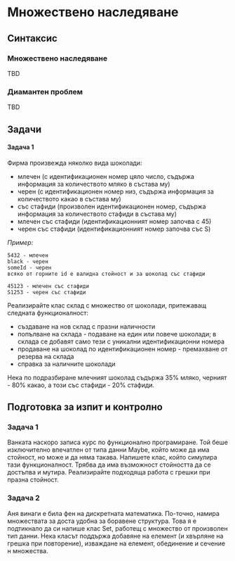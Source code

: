 # Множествено наследяване

## Синтаксис

### Множествено наследяване

TBD

### Диамантен проблем

TBD



## Задачи

#### Задача 1

Фирма произвежда няколко вида шоколади:
- млечен (с идентификационен номер цяло число, съдържа информация за количеството мляко в състава му)
- черен (с идентификационен номер низ, съдържа информация за количеството какао в състава му)
- със стафиди (произволен идентификационен номер, съдържа информация за количеството стафиди в състава му)
- млечен със стафиди (идентификационният номер започва с 45)
- черен със стафиди (идентификационният номер започва със S)


*Пример:*
```
5432 - млечен 
black - черен 
someId - черен
всяко от горните id е валидна стойност и за шоколад със стафиди

45123 - млечен със стафиди
S1253 - черен със стафиди
```

Реализирайте клас склад с множество от шоколади, притежаващ следната функционалност:
- създаване на нов склад с празни наличности
- попълване на склада - подаване на един или повече шоколади; в склада се добавят само тези с уникални идентификационни номера
- продаване на шоколад по идентификационен номер - премахване от резерва на склада
- справка за наличните шоколади

Нека по подразбиране млечният шоколад съдържа 35% мляко, черният - 80% какао, а този със стафиди - 20% стафиди.


## Подготовка за изпит и контролно

### Задача 1
Ванката наскоро записа курс по функционално програмиране. Той беше изключително впечатлен от типа данни Maybe, който може да има стойност, но може и да няма такава. Напишете клас, който симулира тази функционалност. Трябва да има възможност стойността да се достъпва и мутира. Реализирайте подходяща работа с грешки при празна стойност.

### Задача 2
Аня винаги е била фен на дискретната математика. По-точно, намира множествата за доста удобна за боравене структура. Това я е подтикнало да си напише клас Set, работещ с множество от произволен тип данни. Нека класът поддържа добавяне на елемент (и хвърляне на грешка при повторение), изваждане на елемент, обединение и сечение н множества. 

